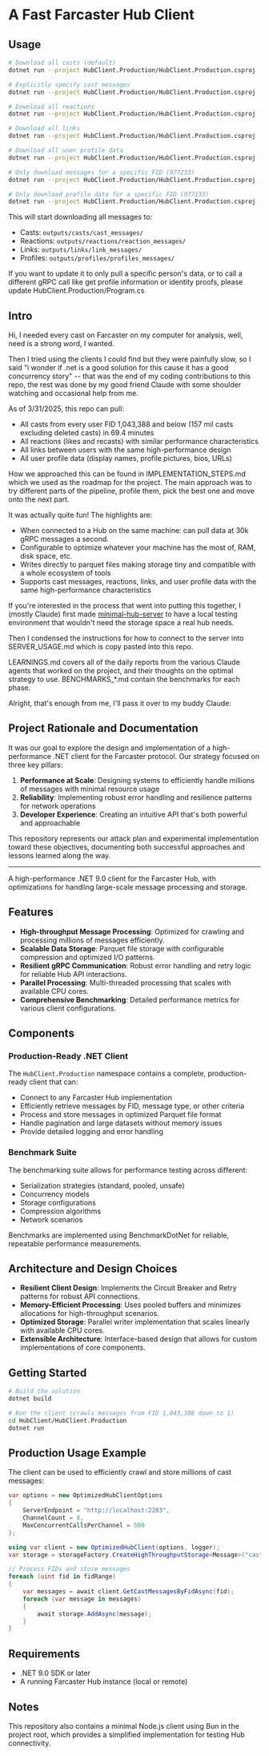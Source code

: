 # A Fast Farcaster Hub Client

## Usage
```bash
# Download all casts (default)
dotnet run --project HubClient.Production/HubClient.Production.csproj -c Release

# Explicitly specify cast messages
dotnet run --project HubClient.Production/HubClient.Production.csproj -c Release --type casts

# Download all reactions
dotnet run --project HubClient.Production/HubClient.Production.csproj -c Release --type reactions

# Download all links
dotnet run --project HubClient.Production/HubClient.Production.csproj -c Release --type links

# Download all user profile data
dotnet run --project HubClient.Production/HubClient.Production.csproj -c Release --profiles

# Only download messages for a specific FID (977233)
dotnet run --project HubClient.Production/HubClient.Production.csproj -c Release --type links --mine

# Only download profile data for a specific FID (977233)
dotnet run --project HubClient.Production/HubClient.Production.csproj -c Release --profiles --mine
```

This will start downloading all messages to:
- Casts: `outputs/casts/cast_messages/`
- Reactions: `outputs/reactions/reaction_messages/`
- Links: `outputs/links/link_messages/`
- Profiles: `outputs/profiles/profiles_messages/`

If you want to update it to only pull a specific person's data, or to call a different gRPC call like get profile information or identity proofs, please update HubClient.Production/Program.cs

## Intro

Hi, I needed every cast on Farcaster on my computer for analysis, well, need is a strong word, I wanted.

Then I tried using the clients I could find but they were painfully slow, so I said "i wonder if .net is a good solution for this cause it has a good concurrency story" -- that was the end of my coding contributions to this repo, the rest was done by my good friend Claude with some shoulder watching and occasional help from me.

As of 3/31/2025, this repo can pull:
- All casts from every user FID 1,043,388 and below (157 mil casts excluding deleted casts) in 69.4 minutes
- All reactions (likes and recasts) with similar performance characteristics
- All links between users with the same high-performance design
- All user profile data (display names, profile pictures, bios, URLs)

How we approached this can be found in IMPLEMENTATION_STEPS.md which we used as the roadmap for the project. The main approach was to try different parts of the pipeline, profile them, pick the best one and move onto the next part.

It was actually quite fun! The highlights are:

- When connected to a Hub on the same machine: can pull data at 30k gRPC messages a second.
- Configurable to optimize whatever your machine has the most of, RAM, disk space, etc.
- Writes directly to parquet files making storage tiny and compatible with a whole ecosystem of tools
- Supports cast messages, reactions, links, and user profile data with the same high-performance characteristics

If you're interested in the process that went into putting this together, I (mostly Claude) first made [minimal-hub-server](https://github.com/jc4p/minimal-hub-server) to have a local testing environment that wouldn't need the storage space a real hub needs.

Then I condensed the instructions for how to connect to the server into SERVER_USAGE.md which is copy pasted into this repo.

LEARNINGS.md covers all of the daily reports from the various Claude agents that worked on the project, and their thoughts on the optimal strategy to use. BENCHMARKS_*.md contain the benchmarks for each phase.

Alright, that's enough from me, I'll pass it over to my buddy Claude:

## Project Rationale and Documentation

It was our goal to explore the design and implementation of a high-performance .NET client for the Farcaster protocol. Our strategy focused on three key pillars:

1. **Performance at Scale**: Designing systems to efficiently handle millions of messages with minimal resource usage
2. **Reliability**: Implementing robust error handling and resilience patterns for network operations
3. **Developer Experience**: Creating an intuitive API that's both powerful and approachable

This repository represents our attack plan and experimental implementation toward these objectives, documenting both successful approaches and lessons learned along the way.

---

A high-performance .NET 9.0 client for the Farcaster Hub, with optimizations for handling large-scale message processing and storage.

## Features

- **High-throughput Message Processing**: Optimized for crawling and processing millions of messages efficiently.
- **Scalable Data Storage**: Parquet file storage with configurable compression and optimized I/O patterns.
- **Resilient gRPC Communication**: Robust error handling and retry logic for reliable Hub API interactions.
- **Parallel Processing**: Multi-threaded processing that scales with available CPU cores.
- **Comprehensive Benchmarking**: Detailed performance metrics for various client configurations.

## Components

### Production-Ready .NET Client

The `HubClient.Production` namespace contains a complete, production-ready client that can:

- Connect to any Farcaster Hub implementation
- Efficiently retrieve messages by FID, message type, or other criteria
- Process and store messages in optimized Parquet file format
- Handle pagination and large datasets without memory issues
- Provide detailed logging and error handling

### Benchmark Suite

The benchmarking suite allows for performance testing across different:

- Serialization strategies (standard, pooled, unsafe)
- Concurrency models
- Storage configurations
- Compression algorithms
- Network scenarios

Benchmarks are implemented using BenchmarkDotNet for reliable, repeatable performance measurements.

## Architecture and Design Choices

- **Resilient Client Design**: Implements the Circuit Breaker and Retry patterns for robust API connections.
- **Memory-Efficient Processing**: Uses pooled buffers and minimizes allocations for high-throughput scenarios.
- **Optimized Storage**: Parallel writer implementation that scales linearly with available CPU cores.
- **Extensible Architecture**: Interface-based design that allows for custom implementations of core components.

## Getting Started

```bash
# Build the solution
dotnet build

# Run the client (crawls messages from FID 1,043,388 down to 1)
cd HubClient/HubClient.Production
dotnet run
```

## Production Usage Example

The client can be used to efficiently crawl and store millions of cast messages:

```csharp
var options = new OptimizedHubClientOptions
{
    ServerEndpoint = "http://localhost:2283",
    ChannelCount = 8,
    MaxConcurrentCallsPerChannel = 500
};

using var client = new OptimizedHubClient(options, logger);
var storage = storageFactory.CreateHighThroughputStorage<Message>("cast_messages", messageConverter);

// Process FIDs and store messages
foreach (uint fid in fidRange)
{
    var messages = await client.GetCastMessagesByFidAsync(fid);
    foreach (var message in messages)
    {
        await storage.AddAsync(message);
    }
}
```

## Requirements

- .NET 9.0 SDK or later
- A running Farcaster Hub instance (local or remote)

## Notes

This repository also contains a minimal Node.js client using Bun in the project root, which provides a simplified implementation for testing Hub connectivity. 